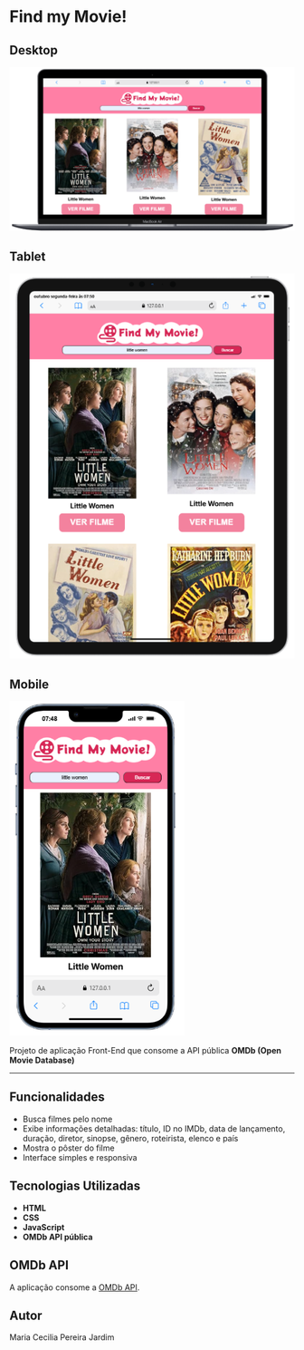 # Find my Movie!

## Desktop
![desktop-version](./prints/desktop.png)

## Tablet
![tablet-version](./prints/tablet.png)

## Mobile
![mobile-version](./prints/mobile.png)

Projeto de aplicação Front-End que consome a API pública **OMDb (Open Movie Database)**

---

## Funcionalidades

- Busca filmes pelo nome 
- Exibe informações detalhadas: título, ID no IMDb, data de lançamento, duração, diretor, sinopse, gênero, roteirista, elenco e país
- Mostra o pôster do filme
- Interface simples e responsiva

## Tecnologias Utilizadas

- **HTML**  
- **CSS**  
- **JavaScript**  
- **OMDb API pública**

## OMDb API

A aplicação consome a [OMDb API](https://www.omdbapi.com/).

## Autor

Maria Cecilia Pereira Jardim